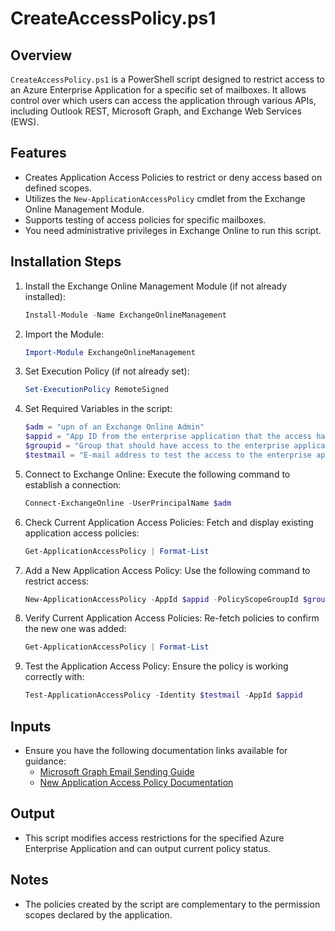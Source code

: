 # CreateAccessPolicy.ps1

## Overview
`CreateAccessPolicy.ps1` is a PowerShell script designed to restrict access to an Azure Enterprise Application for a specific set of mailboxes. It allows control over which users can access the application through various APIs, including Outlook REST, Microsoft Graph, and Exchange Web Services (EWS).

## Features
- Creates Application Access Policies to restrict or deny access based on defined scopes.
- Utilizes the `New-ApplicationAccessPolicy` cmdlet from the Exchange Online Management Module.
- Supports testing of access policies for specific mailboxes.
- You need administrative privileges in Exchange Online to run this script.

## Installation Steps
1. Install the Exchange Online Management Module (if not already installed):
    ```powershell
    Install-Module -Name ExchangeOnlineManagement
    ```
2. Import the Module:
    ```powershell
    Import-Module ExchangeOnlineManagement
    ```
3. Set Execution Policy (if not already set):
    ```powershell
    Set-ExecutionPolicy RemoteSigned
    ```
4. Set Required Variables in the script:
    ```powershell
    $adm = "upn of an Exchange Online Admin"
    $appid = "App ID from the enterprise application that the access has to be restricted"
    $groupid = "Group that should have access to the enterprise application"
    $testmail = "E-mail address to test the access to the enterprise application"
    ```
5. Connect to Exchange Online: Execute the following command to establish a connection:
    ```powershell
    Connect-ExchangeOnline -UserPrincipalName $adm
    ```
6. Check Current Application Access Policies: Fetch and display existing application access policies:
    ```powershell
    Get-ApplicationAccessPolicy | Format-List
    ```
7. Add a New Application Access Policy: Use the following command to restrict access:
    ```powershell
    New-ApplicationAccessPolicy -AppId $appid -PolicyScopeGroupId $groupid -AccessRight RestrictAccess -Description "Restrict this app to mail only via xyz"
    ```
8. Verify Current Application Access Policies: Re-fetch policies to confirm the new one was added:
    ```powershell
    Get-ApplicationAccessPolicy | Format-List
    ```
9. Test the Application Access Policy: Ensure the policy is working correctly with:
    ```powershell
    Test-ApplicationAccessPolicy -Identity $testmail -AppId $appid
    ```
## Inputs
-   Ensure you have the following documentation links available for guidance:
    - [Microsoft Graph Email Sending Guide](https://medium.com/medialesson/how-to-send-emails-in-net-with-the-microsoft-graph-a97b57430bbd)
    - [New Application Access Policy Documentation](https://learn.microsoft.com/en-us/powershell/module/exchange/new-applicationaccesspolicy?view=exchange-ps#-policyscopegroupid)

## Output
- This script modifies access restrictions for the specified Azure Enterprise Application and can output current policy status.

## Notes
- The policies created by the script are complementary to the permission scopes declared by the application.